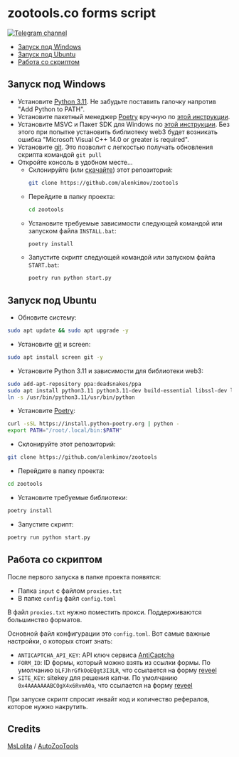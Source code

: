 # zootools.co forms script
[![Telegram channel](https://img.shields.io/endpoint?url=https://runkit.io/damiankrawczyk/telegram-badge/branches/master?url=https://t.me/cum_insider)](https://t.me/cum_insider)

- [Запуск под Windows](#Запуск-под-Windows)
- [Запуск под Ubuntu](#Запуск-под-Ubuntu)
- [Работа со скриптом](#Работа-со-скриптом)


## Запуск под Windows
- Установите [Python 3.11](https://www.python.org/downloads/windows/). Не забудьте поставить галочку напротив "Add Python to PATH".
- Установите пакетный менеджер [Poetry](https://python-poetry.org/docs/) вручную по [этой инструкции](https://teletype.in/@alenkimov/poetry).
- Установите MSVC и Пакет SDK для Windows по [этой инструкции](https://teletype.in/@alenkimov/web3-installation-error). Без этого при попытке установить библиотеку web3 будет возникать ошибка "Microsoft Visual C++ 14.0 or greater is required".
- Установите [git](https://git-scm.com/download/win). Это позволит с легкостью получать обновления скрипта командой `git pull`
- Откройте консоль в удобном месте...
  - Склонируйте (или [скачайте](https://github.com/alenkimov/zootools/archive/refs/heads/master.zip)) этот репозиторий:
    ```bash
    git clone https://github.com/alenkimov/zootools
    ```
  - Перейдите в папку проекта:
    ```bash
    cd zootools
    ```
  - Установите требуемые зависимости следующей командой или запуском файла `INSTALL.bat`:
    ```bash
    poetry install
    ```
  - Запустите скрипт следующей командой или запуском файла `START.bat`:
    ```bash
    poetry run python start.py
    ```


## Запуск под Ubuntu
- Обновите систему:
```bash
sudo apt update && sudo apt upgrade -y
```
- Установите [git](https://git-scm.com/download/linux) и screen:
```bash
sudo apt install screen git -y
```
- Установите Python 3.11 и зависимости для библиотеки web3:
```bash
sudo add-apt-repository ppa:deadsnakes/ppa
sudo apt install python3.11 python3.11-dev build-essential libssl-dev libffi-dev -y
ln -s /usr/bin/python3.11/usr/bin/python
```
- Установите [Poetry](https://python-poetry.org/docs/):
```bash
curl -sSL https://install.python-poetry.org | python -
export PATH="/root/.local/bin:$PATH"
```
- Склонируйте этот репозиторий:
```bash
git clone https://github.com/alenkimov/zootools
```
- Перейдите в папку проекта:
```bash
cd zootools
```
- Установите требуемые библиотеки:
```bash
poetry install
```
- Запустите скрипт:
```bash
poetry run python start.py
```


## Работа со скриптом
После первого запуска в папке проекта появятся:
- Папка `input` с файлом `proxies.txt`
- В папке `config` файл `config.toml`

В файл `proxies.txt` нужно поместить прокси. 
Поддерживаются большинство форматов.

Основной файл конфигурации это `config.toml`. Вот самые важные настройки, о которых стоит знать:
- `ANTICAPTCHA_API_KEY`: API ключ сервиса [AntiCaptcha](http://getcaptchasolution.com/tmb2cervod)
- `FORM_ID`: ID формы, который можно взять из ссылки формы.
По умолчанию `bLFJhrGfkOoEQgt3I3LR`,
что ссылается на форму [reveel](https://form.zootools.co/go/bLFJhrGfkOoEQgt3I3LR)
- `SITE_KEY`: sitekey для решения капчи. По умолчанию `0x4AAAAAAABCOgX4x6RvmA0a`,
что ссылается на форму [reveel](https://form.zootools.co/go/bLFJhrGfkOoEQgt3I3LR)

При запуске скрипт спросит инвайт код и количество рефералов, которое нужно накрутить.

## Credits
[MsLolita](https://github.com/MsLolita) / [AutoZooTools](https://github.com/MsLolita/AutoZooTools)